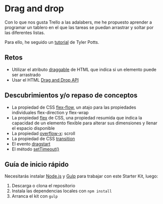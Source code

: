# Drag and drop

Con lo que nos gusta Trello a las adalabers, me he propuesto aprender a programar un tablero en el que las tareas se puedan arrastrar y soltar por las diferentes listas.

Para ello, he seguido un [tutorial](https://www.youtube.com/watch?v=tZ45HZAkbLc) de Tyler Potts. 

## Retos

- Utilizar el atributo [draggable](https://developer.mozilla.org/es/docs/Web/HTML/Atributos_Globales/draggable) de HTML que indica si un elemento puede ser arrastrado
- Usar el HTML [Drag and Drop API](https://www.w3schools.com/html/html5_draganddrop.asp)

## Descubrimientos y/o repaso de conceptos

- La propiedad de CSS [flex-flow](https://developer.mozilla.org/es/docs/Web/CSS/flex-flow), un atajo para las propiedades individuales flex-direction y flex-wrap
- La propiedad [flex](https://developer.mozilla.org/es/docs/Web/CSS/flex) de CSS, una propiedad resumida que indica la capacidad de un elemento flexible para alterar sus dimensiones y llenar el espacio disponible
- La propiedad [overflow-x](https://developer.mozilla.org/es/docs/Web/CSS/overflow): scroll 
- La propiedad de CSS [transition](https://css-tricks.com/almanac/properties/t/transition/)
- El evento [dragstart](https://developer.mozilla.org/en-US/docs/Web/API/Document/dragstart_event)
- El método [setTimeout()](https://developer.mozilla.org/es/docs/Web/API/WindowTimers/setTimeout)

## Guía de inicio rápido

Necesitarás instalar [Node.js](https://nodejs.org/) y [Gulp](https://gulpjs.com) para trabajar con este Starter Kit, luego:

1. Descarga o clona el repositorio
2. Instala las dependencias locales con `npm install`
3. Arranca el kit con `gulp`
